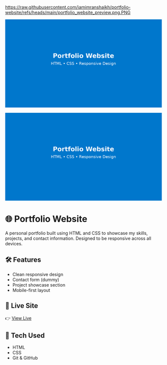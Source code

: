 <!-- Portfolio Website README -->
https://raw.githubusercontent.com/iamimranshaikh/portfolio-website/refs/heads/main/portfolio_website_preview.png.PNG

![Preview](https://raw.githubusercontent.com/iamimranshaikh/portfolio-website/main/portfolio_website_preview.png)


![Preview](./portfolio_website_preview.png)

# 🌐 Portfolio Website

A personal portfolio built using HTML and CSS to showcase my skills, projects, and contact information. Designed to be responsive across all devices.

## 🛠️ Features
- Clean responsive design
- Contact form (dummy)
- Project showcase section
- Mobile-first layout

## 🚀 Live Site
👉 [View Live](https://iamimranshaikh.github.io/portfolio-website)

## 📁 Tech Used
- HTML
- CSS
- Git & GitHub
